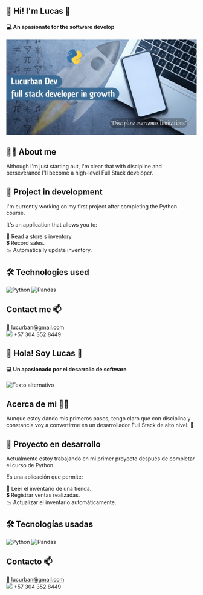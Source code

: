 ## 🌟 Hi! I'm Lucas 👋

#### 💻 An apasionate for the software develop
![Texto alternativo](GitHub_Presentation.jpg)

## 👨‍💻 About me
Although I'm just starting out, I'm clear that with discipline and perseverance I'll become a high-level Full Stack developer.

## 🚧 Project in development
I'm currently working on my first project after completing the Python course.

It's an application that allows you to:

🏪 Read a store's inventory.  
💲 Record sales.  
📉 Automatically update inventory.  

## 🛠️ Technologies used
![Python](https://img.shields.io/badge/Python-3776AB?style=for-the-badge&logo=python&logoColor=white)
![Pandas](https://img.shields.io/badge/Pandas-150458?style=for-the-badge&logo=pandas&logoColor=white)

## Contact me 📫
📨 lucurban@gmail.com  
<img src="https://upload.wikimedia.org/wikipedia/commons/6/6b/WhatsApp.svg" width="20"/> +57 304 352 8449 

##
## 🌟 Hola! Soy Lucas 👋

#### 💻 Un apasionado por el desarrollo de software
![Texto alternativo](Presentación_GitHub.jpg)

## Acerca de mi 👨‍💻
Aunque estoy dando mis primeros pasos, tengo claro que con disciplina y constancia voy a convertirme en un desarrollador Full Stack de alto nivel. 🚀

## 🚧 Proyecto en desarrollo
Actualmente estoy trabajando en mi primer proyecto después de completar el curso de Python.

Es una aplicación que permite:

🏪 Leer el inventario de una tienda.  
💲 Registrar ventas realizadas.  
📉 Actualizar el inventario automáticamente.

## 🛠️ Tecnologías usadas
![Python](https://img.shields.io/badge/Python-3776AB?style=for-the-badge&logo=python&logoColor=white)
![Pandas](https://img.shields.io/badge/Pandas-150458?style=for-the-badge&logo=pandas&logoColor=white)

## Contacto 📫
  
📨 lucurban@gmail.com  
<img src="https://upload.wikimedia.org/wikipedia/commons/6/6b/WhatsApp.svg" width="20"/> +57 304 352 8449 

